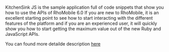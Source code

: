 KitchenSink JS is the sample application full of code snippets that show you how to use the APIs of RhoMobile 6.0
If you are new to RhoMobile, it is an excellent starting point to see how to start interacting with 
the different features of the platform and if you are an experienced user, 
it will quickly show you how to start getting the maximum value out of the new Ruby and JavaScript APIs.

You can found more detailde description [here](http://docs.tau-technologies.com/en/6.0/guide/kitchensink)
